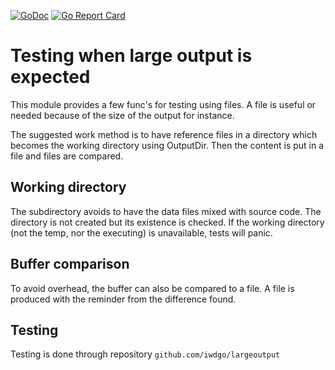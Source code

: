 [![GoDoc](https://godoc.org/github.com/iWdGo/testingfiles?status.svg)](https://godoc.org/github.com/iWdGo/testingfiles)
[![Go Report Card](https://goreportcard.com/badge/github.com/iwdgo/testingfiles)](https://goreportcard.com/report/github.com/iwdgo/testingfiles)

# Testing when large output is expected

This module provides a few func's for testing using files.
A file is useful or needed because of the size of the output for instance.

The suggested work method is to have reference files in a directory which becomes the working directory using OutputDir.
Then the content is put in a file and files are compared.

## Working directory

The subdirectory avoids to have the data files mixed with source code.
The directory is not created but its existence is checked.
If the working directory (not the temp, nor the executing) is unavailable,
tests will panic.

## Buffer comparison

To avoid overhead, the buffer can also be compared to a file.
A file is produced with the reminder from the difference found.

## Testing

Testing is done through repository `github.com/iwdgo/largeoutput`  